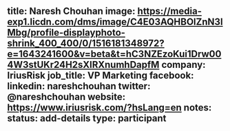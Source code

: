 title: Naresh Chouhan
image: https://media-exp1.licdn.com/dms/image/C4E03AQHBOlZnN3lMbg/profile-displayphoto-shrink_400_400/0/1516181348972?e=1643241600&v=beta&t=hC3NZEzoKui1Drw004W3stUKr24H2sXIRXnumhDapfM
company: IriusRisk
job_title: VP Marketing 
facebook:
linkedin: nareshchouhan
twitter: @nareshchouhan
website: https://www.iriusrisk.com/?hsLang=en
notes:
status: add-details
type: participant
---

<!-- put more details about participant here -->
